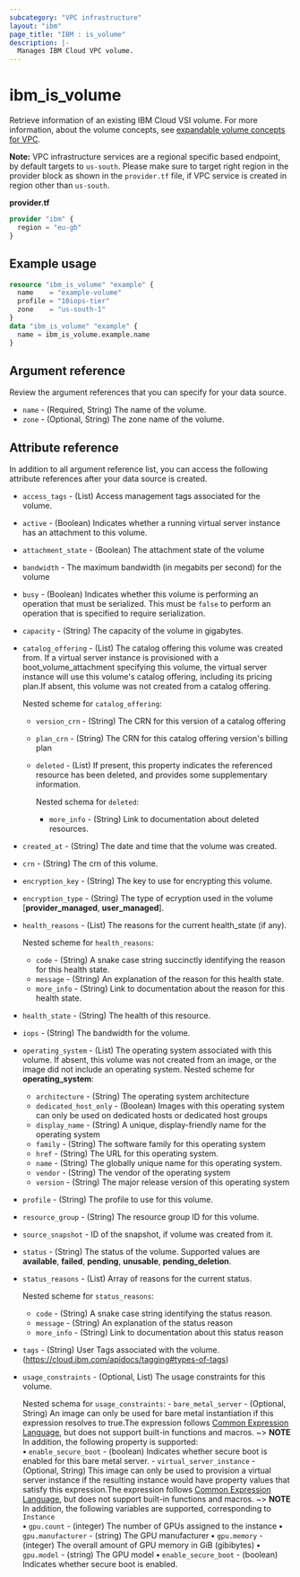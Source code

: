 ```yaml
---
subcategory: "VPC infrastructure"
layout: "ibm"
page_title: "IBM : is_volume"
description: |-
  Manages IBM Cloud VPC volume.
---
```


# ibm_is_volume
Retrieve information of an existing IBM Cloud VSI volume. For more information, about the volume concepts, see [expandable volume concepts for VPC](https://cloud.ibm.com/docs/vpc?topic=vpc-expanding-block-storage-volumes#expandable-volume-concepts).

**Note:** 
VPC infrastructure services are a regional specific based endpoint, by default targets to `us-south`. Please make sure to target right region in the provider block as shown in the `provider.tf` file, if VPC service is created in region other than `us-south`.

**provider.tf**

```terraform
provider "ibm" {
  region = "eu-gb"
}
```

## Example usage

```terraform
resource "ibm_is_volume" "example" {
  name    = "example-volume"
  profile = "10iops-tier"
  zone    = "us-south-1"
}
data "ibm_is_volume" "example" {
  name = ibm_is_volume.example.name
}

```

## Argument reference
Review the argument references that you can specify for your data source. 

- `name` - (Required, String) The name of the volume.
- `zone` - (Optional, String) The zone name of the volume.

## Attribute reference
In addition to all argument reference list, you can access the following attribute references after your data source is created.

- `access_tags`  - (List) Access management tags associated for the volume.
- `active` - (Boolean) Indicates whether a running virtual server instance has an attachment to this volume.
- `attachment_state` - (Boolean) The attachment state of the volume
- `bandwidth` - The maximum bandwidth (in megabits per second) for the volume
- `busy` - (Boolean) Indicates whether this volume is performing an operation that must be serialized. This must be `false` to perform an operation that is specified to require serialization.
- `capacity` - (String) The capacity of the volume in gigabytes.
- `catalog_offering` - (List) The catalog offering this volume was created from. If a virtual server instance is provisioned with a boot_volume_attachment specifying this volume, the virtual server instance will use this volume's catalog offering, including its pricing plan.If absent, this volume was not created from a catalog offering.

  Nested scheme for `catalog_offering`:
    - `version_crn` - (String) The CRN for this version of a catalog offering
    - `plan_crn` - (String) The CRN for this catalog offering version's billing plan
    - `deleted` - (List) If present, this property indicates the referenced resource has been deleted, and provides some supplementary information.
    
      Nested schema for `deleted`:
        - `more_info`  - (String) Link to documentation about deleted resources.
- `created_at` - (String) The date and time that the volume was created.
- `crn` - (String) The crn of this volume.
- `encryption_key` - (String) The key to use for encrypting this volume.
- `encryption_type` - (String) The type of ecryption used in the volume [**provider_managed**, **user_managed**].
- `health_reasons` - (List) The reasons for the current health_state (if any).

  Nested scheme for `health_reasons`:
  - `code` - (String) A snake case string succinctly identifying the reason for this health state.
  - `message` - (String) An explanation of the reason for this health state.
  - `more_info` - (String) Link to documentation about the reason for this health state.
- `health_state` - (String) The health of this resource.
- `iops` - (String) The bandwidth for the volume.
- `operating_system` - (List) The operating system associated with this volume. If absent, this volume was not created from an image, or the image did not include an operating system.
  Nested scheme for **operating_system**:
  - `architecture` - (String) The operating system architecture
  - `dedicated_host_only` - (Boolean) Images with this operating system can only be used on dedicated hosts or dedicated host groups
  - `display_name` - (String) A unique, display-friendly name for the operating system
  - `family` - (String) The software family for this operating system
  - `href` - (String) The URL for this operating system.
  - `name` - (String) The globally unique name for this operating system.
  - `vendor` - (String) The vendor of the operating system
  - `version` - (String) The major release version of this operating system
- `profile` - (String) The profile to use for this volume.
- `resource_group` - (String) The resource group ID for this volume.
- `source_snapshot` - ID of the snapshot, if volume was created from it.
- `status` - (String) The status of the volume. Supported values are **available**, **failed**, **pending**, **unusable**, **pending_deletion**.
- `status_reasons` - (List) Array of reasons for the current status.
  
  Nested scheme for `status_reasons`:
  - `code` - (String)  A snake case string identifying the status reason.
  - `message` - (String)  An explanation of the status reason
  - `more_info` - (String) Link to documentation about this status reason
- `tags` - (String) User Tags associated with the volume. (https://cloud.ibm.com/apidocs/tagging#types-of-tags)
- `usage_constraints` - (Optional, List) The usage constraints for this volume.
    
    Nested schema for `usage_constraints`:
	  - `bare_metal_server` - (Optional, String) An image can only be used for bare metal instantiation if this expression resolves to true.The expression follows [Common Expression Language](https://github.com/google/cel-spec/blob/master/doc/langdef.md), but does not support built-in functions and macros. 
    ~> **NOTE** </br> In addition, the following property is supported: </br>
      **&#x2022;** `enable_secure_boot` - (boolean) Indicates whether secure boot is enabled for this bare metal server.
	  - `virtual_server_instance` - (Optional, String) This image can only be used to provision a virtual server instance if the resulting instance would have property values that satisfy this expression.The expression follows [Common Expression Language](https://github.com/google/cel-spec/blob/master/doc/langdef.md), but does not support built-in functions and macros. 
    ~> **NOTE** </br> In addition, the following variables are supported, corresponding to `Instance` </br>
       **&#x2022;** `gpu.count` - (integer) The number of GPUs assigned to the instance
       **&#x2022;** `gpu.manufacturer` - (string) The GPU manufacturer
       **&#x2022;** `gpu.memory` - (integer) The overall amount of GPU memory in GiB (gibibytes)
       **&#x2022;** `gpu.model` - (string) The GPU model
       **&#x2022;** `enable_secure_boot` - (boolean) Indicates whether secure boot is enabled.
